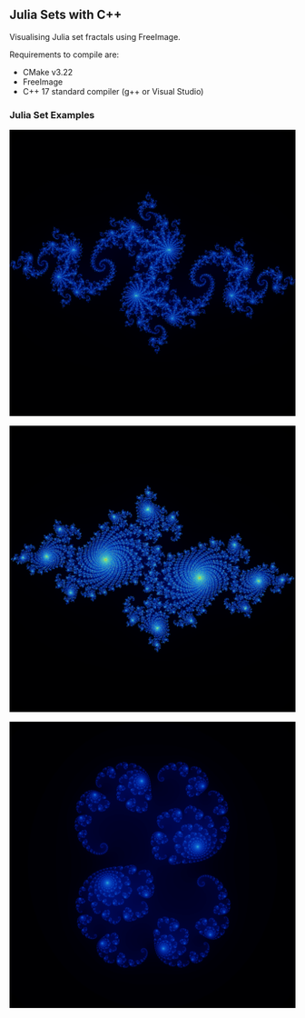 ## Julia Sets with C++

Visualising Julia set fractals using FreeImage.

Requirements to compile are:
- CMake v3.22
- FreeImage
- C++ 17 standard compiler (g++ or Visual Studio)

### Julia Set Examples
![Image 1](images/Julia_Set_1.png)

![Image 1](images/Julia_Set_2.png)

![Image 1](images/Julia_Set_3.png)